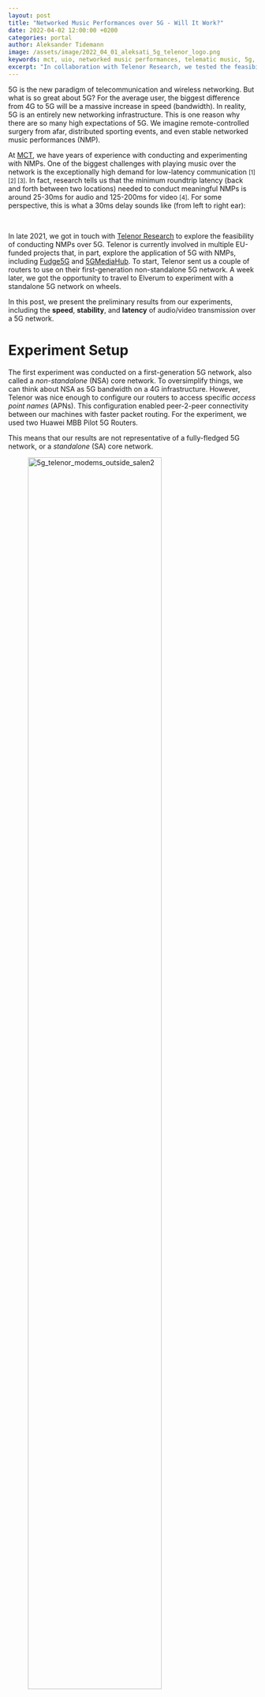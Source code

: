 ```yaml
---
layout: post
title: "Networked Music Performances over 5G - Will It Work?"
date: 2022-04-02 12:00:00 +0200
categories: portal
author: Aleksander Tidemann
image: /assets/image/2022_04_01_aleksati_5g_telenor_logo.png
keywords: mct, uio, networked music performances, telematic music, 5g, telenor research, lola, jacktrip, audio latency, video latency
excerpt: "In collaboration with Telenor Research, we tested the feasibility of using 5G for networked music performances. Here are the preliminary results."
---
```


5G is the new paradigm of telecommunication and wireless networking. But what is so great about 5G? For the average user, the biggest difference from 4G to 5G will be a massive increase in speed (bandwidth). In reality, 5G is an entirely new networking infrastructure. This is one reason why there are so many high expectations of 5G. We imagine remote-controlled surgery from afar, distributed sporting events, and even stable networked music performances (NMP).

At [MCT](https://www.uio.no/english/studies/programmes/mct-master/), we have years of experience with conducting and experimenting with NMPs. One of the biggest challenges with playing music over the network is the exceptionally high demand for low-latency communication <small>[1] [2] [3]</small>. In fact, research tells us that the minimum roundtrip latency (back and forth between two locations) needed to conduct meaningful NMPs is around 25-30ms for audio and 125-200ms for video <small>[4]</small>. For some perspective, this is what a 30ms delay sounds like (from left to right ear):

<div class="waveform" id="thirtymsdemo"></div>

<br/>

In late 2021, we got in touch with [Telenor Research](https://www.telenor.com/innovation/research/) to explore the feasibility of conducting NMPs over 5G. Telenor is currently involved in multiple EU-funded projects that, in part, explore the application of 5G with NMPs, including [Fudge5G](https://fudge-5g.eu/en) and [5GMediaHub](https://www.5gmediahub.eu/). To start, Telenor sent us a couple of routers to use on their first-generation non-standalone 5G network. A week later, we got the opportunity to travel to Elverum to experiment with a standalone 5G network on wheels.

In this post, we present the preliminary results from our experiments, including the **speed**, **stability**, and **latency** of audio/video transmission over a 5G network.

# Experiment Setup

<!-- We did two experiments at two different locations.. remove the time, place and coverage heading -->

The first experiment was conducted on a first-generation 5G network, also called a _non-standalone_ (NSA) core network. To oversimplify things, we can think about NSA as 5G bandwidth on a 4G infrastructure. However, Telenor was nice enough to configure our routers to access specific _access point names_ (APNs). This configuration enabled peer-2-peer connectivity between our machines with faster packet routing. For the experiment, we used two Huawei MBB Pilot 5G Routers.

<!-- Then the other network -->

This means that our results are not representative of a fully-fledged 5G network, or a _standalone_ (SA) core network.

<figure style="float: none">
   <img src="/assets/image/2022_04_01_aleksati_5g_telenor_modems_outside_salen1.jpg" alt="5g_telenor_modems_outside_salen2" title="5g_telenor_modems_outside_salen2" width="80%" />
   <figcaption>Two Huawei MBB Pilot 5G Routers, and a technician, in action outside the Department of Musicology, UiO.</figcaption>
</figure>

<!-- Slideshow container -->
<div class="slideshow-container">
    <div class="mySlides fade">
      <img src="/assets/image/2022_04_01_aleksati_5g_telenor_modems_outside_salen1.jpg"  style="width:100%">
      <div class="slideShowCaption">Caption Text</div>
    </div>
    <div class="mySlides fade">
      <img src="/assets/image/2022_04_01_aleksati_5g_telenor_modem_coverage.png"  style="width:100%">
      <div class="slideShowCaption">Caption Two</div>
    </div>
    <!-- Next and previous buttons -->
    <a class="slideShowPrev" onclick="plusSlides(-1)">&#10094;</a>
    <a class="slideShowNext" onclick="plusSlides(1)">&#10095;</a>
</div>

<!-- The dots/circles -->
<div class="slideShowDotContainer">
  <span class="slideShowDot" onclick="currentSlide(1)"></span>
  <span class="slideShowDot" onclick="currentSlide(2)"></span>
</div>

<!-- Insert picture of the van and setup -->

## Time, Place and Coverage

The experiments were carried out on March 30th, 2022, at the Department of Musicology, University of Oslo. We got good estimates of the network reception using the routers' own location-optimizing software, and Telenor's [online coverage map](https://www.telenor.no/dekning/#dekningskart). Since the 5G reception inside our department was quite poor, we placed the routers outside and further south of our department. Here, we managed to get a pretty stable 75% coverage rate with the devices placed approximately at 1.5 meters distance from each other.

<figure style="float: left">
    <div style="display:flex;">
        <div>
            <img src="/assets/image/2022_04_01_aleksati_5g_telenor_modem_coverage.png" alt="5g_telenor_modems_outside" title="5g_telenor_modems_outside" width="96%" />
        </div>
        <div>
            <img src="/assets/image/2022_04_01_aleksati_5g_telenor_coverage.jpg" alt="5g_telenor_coverage" title="5g_telenor_coverage" width="auto"/>
        </div>
    </div>
    <figcaption> Coverage report from our location at UiO. Screenshot from the routers location-optimizing software to the left, and the Telenor coverage map of the Musicology department to the right. With borderline 5G coverage at our department, putting the routers outside helped boost the reception.</figcaption>
</figure>

<!-- Second experiment -->

## Hardware and Software

Besides the Huawei routers, we used a pair of custom-built NMP rack systems, namely our _Lola racks_. These systems are essentially bundles of high-end software, audio/video peripherals and networking tools which can provide the lowest possible latency on audio/video transmissions over the network, given that all other the pieces of the puzzle are correct.

Full documentation and more detailed info about these kits can (or will) be found on our GitHub:

- [https://github.com/MCT-master/NMP-Portable-Kits](https://github.com/MCT-master/NMP-Portable-Kits)

<!-- Insert picture of us in ARmy base -->

<figure style="float: none">
    <img src="/assets/image/2022_04_01_aleksati_5g_telenor_lolaracks.jpg" alt="5g_telenor_lolaracks" title="5g_telenor_lolaracks" width="80%" />
    <figcaption>A pair of Lola racks in action, custom designed to provide ultra low-latency for NMPs.</figcaption>
</figure>

The _Lola racks_ get their name from the [Lola software](https://lola.conts.it), a high-end licenced AV transmission software developed at the Trieste Conservatory (Italy) in collaboration with GARR, the Italian Research and Academic Network. The software requires premium GPUs, soundcards with very stable ASIO drivers (such as RME that buffer as low as 32 samples), and specialized [Ximea video cameras](https://www.ximea.com/en/products/cameras-filtered-by-sensor-types/mq013mg-e2) that send uncompressed video via USB-3 to provide ultra-low latency audio and video transmission.

In addition to Lola, we used [JackTrip](https://www.jacktrip.org), another top-grade AV transmission software developed by CCRMA at Stanford University (USA). JackTrip is audio-only but enables us to use more "normal" equiptment and paramteres to transmit uncompressed audio. Therefore, jackTrip enables us to tolerate more network jitter than Lola.

# Method

<!-- And using iPerf! -->

Having low latency does not mean the quality of the AV signal is usable in a practical sense, and vice versa. Therefore, to test the feasibility of using 5G networks for NMPs, we sought to find the best tradeoff between technical stability, quality and latency in AV transmissions.

## 1. Measuring the Bandwidth

By using an [online network speed testing](https://www.speedtest.net/), we were able to make network bandwidth estimates throughout the experiment, ensuring that our load did not exceed the capacity of the network.

## 2. Finding the Sweet Spots

To find the best tradeoff between technical stability and quality, we sent a constant stream of audio and video over the network and looped the signal back to its source. With this, we were able to monitor the AV quality of our connection in real-time.

<figure style="float: none">
    <img src="/assets/image/2022_04_01_aleksati_5g_telenor_sweetspot_method.jpg" alt="5g_telenor_sweetspot_method" title="5g_telenor_sweetspot_method" width="auto" />
    <figcaption>Routing diagram for method of monitoring an entire NMP AV-chain for jitter, noise and other unwanted artifacts from a single location. Each side of the network represents a Lola rack.</figcaption>
</figure>

To fine-tune the audio, we adjusted the software and hardware buffersizes to find the lowest possible configuration that ensured stable audio transmission over a significant period (maybe 10minutes total). For video, we used a similar a approach, only adjusting the framerate, compression amount, and video resolution to find the sweet spot.

## 3. Measuring the Latency

With the software and hardware parameters fine-tuned, we could now measure the audio and video latency with a similar loopback system:

<figure style="float: none">
    <img src="/assets/image/2022_04_01_aleksati_5g_telenor_latency_method.jpg" alt="5g_telenor_latency_method" title="5g_telenor_latency_method" width="auto" />
    <figcaption>Routing diagram for our method of measuring the round-trip latency of NMP systems from a single location.</figcaption>
</figure>

### Audio Latency

For measuring the audio latency:

- **Digital roundtrip time (digital RTT)**

With digital RTT, we refer to the measurement of audio latency from one PC to another PC, and back again, just using software. With this method, we bypass the latency induced by our external soundcards and mixers. We used jackTrip to measure the digital RTT, using the `-x1` argument avaliable in client-side jacktrip connections to record the latency over a significant period.

- **Analog roundtrip time (analog RTT)**

With analog RTT, we refer to the measurement of audio latency through the entire chain. We used another laptop with a designated audio interface to make these measurements. From this secondary laptop/soundcard, we sent audio impulses to the _Lola racks_ from output 1 and received the signal back again on input 1. For reference, we closed output 2 to input 2 on the soundcard and sent identical audio impulses to output 2. Then, in software, we measured the analog RTT by looking at the temporal offset between inputs 1 and 2.

<figure style="float: none">
<img src="/assets/image/2022_04_01_aleksati_5g_telenor_latency_third_laptop_routing.png" 
    alt="5g_telenor_latency_third_laptop_routing" 
    title="5g_telenor_latency_third_laptop_routing" 
    width="90%" />
    <figcaption>Routing diagram of our secondary system for measuring the analog RTT. The laptop sends a short impulse to both outputs on the audio interface and records both inputs. The time difference between input 1 and 2 is the analog RTT.</figcaption>
</figure>

### Video Latency

For video, we took advantage of the fact that our two _Lola racks_ were in the same room. We used Lola to send video of me doing some simple claps 👏 to the other machine using the Ximea camera. While displaying the video feeds in full-screen on both computer monitors, we filmed the monitors with a secondary camera. Then, we used the footage from the secondary camera to determine the video latency by counting the number of frames of delay between the two monitors.

<figure style="float: none">
     <img src="/assets/image/2022_04_01_aleksati_5g_telenor_video_latency_routing.png" 
        alt="5g_telenor_video_latency_routing" 
        title="5g_telenor_video_latency_routing" 
        width="90%"/>
    <figcaption>Routing diagram of our video latency measurement method.</figcaption>
</figure>

# Results

## UiO with the first-generation 5G (NSA)

At our UiO location, the NSA bandwidth averaged at around 400Mbps for download and 60Mbps for upload. This indicates that our transmission of 16bit uncompressed audio at 48Khz should have been no issue for the network, requiring about 1.5Mbps of bandwidth. However, adding video would render us closer to the 100Mpbs-1GB range where things could get interesting.

The transmission sweet spot for audio was achieved using buffersize of 512. Experimenting with lower buffersizes resulted in massive jitter, noise, and audio dropouts. Unfortunately, the Lola software only supports buffersizes of either 64 or 32 samples. Therefore, we used jackTrip as our main audio transmission software. The optimal audio settings were following:

| Channels | Bit Depth | Sampling Rate | Buffersize | Estimated Bandwidth |
| -------- | --------- | ------------- | ---------- | ------------------- |
| 2        | 16bit     | 48Khz         | 512        | 1.57 Mbit           |

Using the above settings, we measured a 95-100ms digital RTT and a **165ms** analog RTT. Each time the audio travels through the soundcard, it has to buffer 512 samples at 48Khz, which takes about 10ms. Doing an analog RTT measurement with our current method requires the audio to travel through the soundcard and mixers a total of 4 times. With this, we see that our two audio RRT measurements are quite consistent.

For some perspective, here is what 165ms of delay sounds like (from left to right ear):

<div class="waveform" id="hundredandsixtyfivemsdemo"></div>

<br/>

For video, we were able to use the Ximea low-latency cameras through the Lola software. After experimenting with various video settings and buffering tools, we achieve a stable transmission with minimal framedrops using the following settings:

| Resolution         | FPS | Compression                      | Estimated Bandwidth |
| ------------------ | --- | -------------------------------- | ------------------- |
| 1024x576 RGB24 bit | 60  | M-JPEG compression (quality 60%) | 25.75 Mbit          |

With this configuration, we measured the one-way video latency between our machines to be approximatley 7 frames. At a framerate of 60FPS, this is equal to a 116ms one-way latency, or **232ms** RTT.

<figure style="float: none">
  <video width="auto" controls>
    <source src="https://drive.google.com/uc?&id=1sjLjNDm7uXAxQF6vCUWW25EUcB-b9Bwp" type='video/mp4'>
  </video>
  <figcaption>The capture of the video latency between the two Lola machines. The playback speed is 50%, so you notice double the latency than the measured one.</figcaption>
</figure>

## Elverum with 5G-On-Wheels (SA)

<!-- Second experiment results -->

Struggled with bandwidth and very high handshake time.
However, the latency was much better

did not have time to test video

# In Summary

**Although we are able to use video with Lola, the result was probably equally bad, we just dont see it. The threshold for acceptable video feed in NMP is much higher than audio.**

We suspect the routers.. that they buffer internally..

Also, the 5G protocol probably buffers

With the ultimate goal being if 5G one day can fully support a wide variety of NMPs over their mobile network.

The bare minimum technical necessity of doing a NMP is to have stable AV connection between two locations.
Meaning a pleasent and contonous stream of audio and video.

Important to stress the fact that without a rock solid network connection with ultra-low latency, live networked music rehersals/performances/events are unlikely to have any serious commercial application.

In terms of the strategies? Could it work? Maybe..

Lots of restrictions..

However, we only tested a fake version.

In my personal option; a stable and high-bandwidt system with a roundtrip latency less than 50ms would be measure of a success.

Considering the limitations of wireless telecommunication systems.

# Going Forward

Testing the full 5G at Fornebu.
Going forward, this needs to be examined.

# References

<small>
[1] Chafe, C., Gurevich, M., Leslie, G., & Tyan, S. (2004). Effect of Time Delay on Ensemble Accuracy. ISMA. Center for Computer Research in Music and Acoustics, Stanford University <br/> <br/>
[2] Rofe, M., & Reuben, F. (2017). Telematic performance and the challenge of latency. Journal of Music, Technology and Education, 10(2–3), 167–183 <br/> <br/>
[3] Rottondi, C., Chafe, C., Allocchio, C, Sarti A. (2016). An overview on networked music performance technologies. IEEE Access 4: 8823-8843. <br/> <br/>
[4] Younkin, A. C., & Corriveau, P. J. (2008). Determining the Amount of Audio-Video Synchronization Errors Perceptible to the Average End-User. IEEE Transactions on Broadcasting, 54(3), 623–627
</small>

<!-- END OF BLOG POST -->

<style>

.btn {
  color: #fff;
  background-color: #2c3e50;
  border-color: #2c3e50;

  border: 1px solid transparent;
  padding: .375rem .75rem;
  font-size: 1rem;
  border-radius: .25rem;
  transition: color .15s ease-in-out,background-color .15s ease-in-out,border-color .15s ease-in-out,box-shadow .15s ease-in-out;
}

/* Darker background on mouse-over */
.btn:hover {
  background-color: RoyalBlue;
}

button:not(:disabled) {
  cursor: pointer;
}

code {
  color: #e83e8c;
  /* word-wrap: break-word; */
}

.waveform {
  display: flex;
  flex-direction: column;
  width: 90%;
  margin: auto;
}

</style>

<!-- external lib used to display waveforms -->
<!-- <script src="https://unpkg.com/wavesurfer.js"></script> -->
<script src="https://unpkg.com/wavesurfer.js@5.0.1/dist/wavesurfer.js"></script>

<script>

const myAudio = [
     {
         path: "/assets/audio/2022_04_01_aleksati_165ms_delay_demo.mp3",
         anchor: "hundredandsixtyfivemsdemo",
         color: "#ffa600",
         alert: false,
     },
    {
        path: "/assets/audio/2022_04_01_aleksati_30ms_delay_demo.mp3",
        anchor: "thirtymsdemo",
        color: "#328d78",
        alert: false,
    }
];

const addPlayText = (sample) => "Play" + (sample.alert ? "  ⚠️" : "");

myAudio.forEach((sample) => {
    const id = sample.anchor;
    const waveformDiv = document.querySelector("#" + id);

    const playButton = document.createElement("button");
    playButton.id = "button-" + id;
    playButton.style.margin = "auto";
    playButton.classList = "btn btn-primary";
    playButton.innerText = "Play";

    const wavesurfer = WaveSurfer.create({
        container: "#" + id,
        mediaControls: true,
        height: 64,
        waveColor: sample.color,
        splitChannels: true,
    });
    wavesurfer.load(sample.path);
    wavesurfer.once("ready", () => {
        waveformDiv.appendChild(playButton);
        playButton.onclick = () => {
            wavesurfer.playPause();
            if (playButton.innerText.startsWith("Pause")) {
                playButton.innerText = "Play";
            } else if (playButton.innerText.startsWith("Play")) {
                playButton.innerText = "Pause";
            }
        };
    });
    wavesurfer.once("finish", () => {
        playButton.innerText = "Play";
    });
});

</script>
